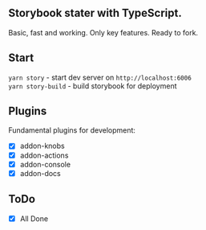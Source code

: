 ## Storybook stater with TypeScript.

Basic, fast and working. Only key features. Ready to fork.

## Start

`yarn story` - start dev server on `http://localhost:6006`  
`yarn story-build` - build storybook for deployment

## Plugins

Fundamental plugins for development:

- [x] addon-knobs
- [x] addon-actions
- [x] addon-console
- [x] addon-docs
 
## ToDo

- [x] All Done
 

